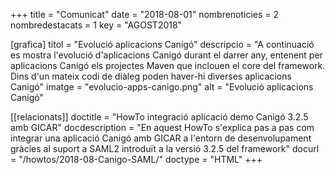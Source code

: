 +++
title             = "Comunicat"
date              = "2018-08-01"
nombrenoticies    = 2
nombredestacats   = 1
key               = "AGOST2018"

[grafica]
titol      = "Evolució aplicacions Canigó"
descripcio = "A continuació es mostra l'evolució d'aplicacions Canigó durant el darrer any, entenent per aplicacions Canigó els projectes Maven que inclouen el core del framework. Dins d'un mateix codi de diàleg poden haver-hi diverses aplicacions Canigó"
imatge     = "evolucio-apps-canigo.png"
alt        = "Evolució aplicacions Canigó"

[[relacionats]]
doctitle          = "HowTo integració aplicació demo Canigó 3.2.5 amb GICAR"
docdescription    = "En aquest HowTo s'explica pas a pas com integrar una aplicació Canigó amb GICAR a l'entorn de desenvolupament gràcies al suport a SAML2 introduït a la versió 3.2.5 del framework"
docurl            = "/howtos/2018-08-Canigo-SAML/" 
doctype           = "HTML"
+++
